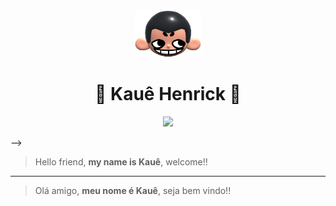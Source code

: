 <div align="center">
  <img height="75px" src="khicon.png" alt="logo">
  <h1 align="center">👾 Kauê Henrick 🫣</h1>
</div>

<p align="center">
 <img src="https://skillicons.dev/icons?i=html,css,javascript,nodejs,git,mysql,ruby"/>
</p>-->

> Hello friend, **my name is Kauê**, welcome!!

---

> Olá amigo, **meu nome é Kauê**, seja bem vindo!!
